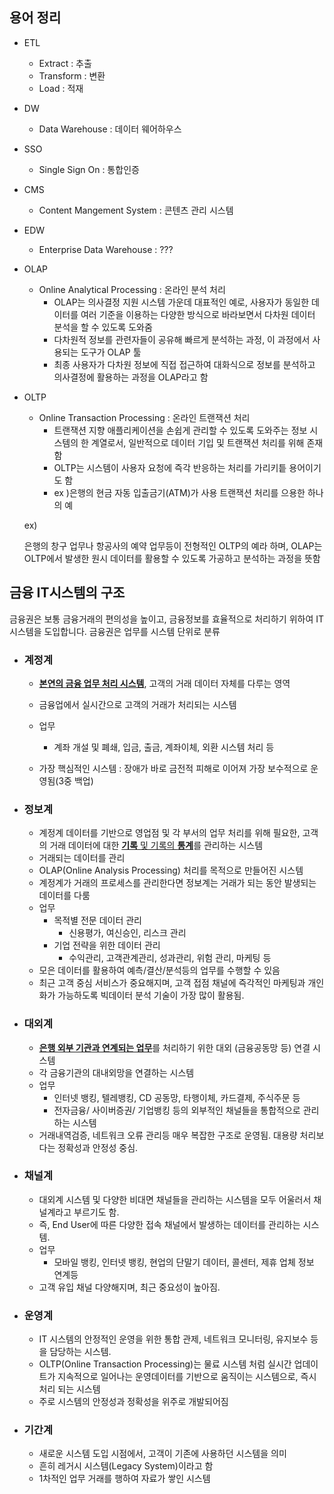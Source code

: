 ## 용어 정리

* ETL

  * Extract : 추출
  * Transform : 변환
  * Load : 적재

* DW

  * Data Warehouse : 데이터 웨어하우스

* SSO

  * Single Sign On : 통합인증

* CMS

  * Content Mangement System : 콘텐츠 관리 시스템

* EDW

  * Enterprise Data Warehouse : ???

* OLAP

  * Online Analytical Processing : 온라인 분석 처리
    * OLAP는 의사결정 지원 시스템 가운데 대표적인 예로, 사용자가 동일한 데이터를 여러 기준을 이용하는 다양한 방식으로 바라보면서 다차원 데이터 분석을 할 수 있도록 도와줌
    * 다차원적 정보를 관련자들이 공유해 빠르게 분석하는 과정, 이 과정에서 사용되는 도구가 OLAP 툴
    * 최종 사용자가 다차원 정보에 직접 접근하여 대화식으로 정보를 분석하고 의사결정에 활용하는 과정을 OLAP라고 함

* OLTP

  * Online Transaction Processing : 온라인 트랜잭션 처리
    * 트랜잭션 지향 애플리케이션을 손쉽게 관리할 수 있도록 도와주는 정보 시스템의 한 계열로서, 일반적으로 데이터 기입 및 트랜잭션 처리를 위해 존재함
    * OLTP는 시스템이 사용자 요청에 즉각 반응하는 처리를 가리키틑 용어이기도 함
    * ex )은행의 현금 자동 입출금기(ATM)가 사용 트랜잭션 처리를 으용한 하나의 예

  ex) 

  은행의 창구 업무나 항공사의 예약 업무등이 전형적인 OLTP의 예라 하며, OLAP는 OLTP에서 발생한 원시 데이터를 활용할 수 있도록 가공하고 분석하는 과정을 뜻함





## 금융 IT시스템의 구조

금융권은 보통 금융거래의 편의성을 높이고, 금융정보를 효율적으로 처리하기 위하여 IT 시스템을 도입합니다. 금융권은 업무를 시스템 단위로 분류

* ### 계정계

  * <u>**본연의 금융 업무 처리 시스템**</u>, 고객의 거래 데이터 자체를 다루는 영역
  * 금융업에서 실시간으로 고객의 거래가 처리되는 시스템
  * 업무
    * 계좌 개설 및 폐쇄, 입금, 출금, 계좌이체, 외환 시스템 처리 등

  * 가장 핵심적인 시스템 : 장애가 바로 금전적 피해로 이어져 가장 보수적으로 운영됨(3중 백업)

* ### 정보계

  * 계정계 데이터를 기반으로 영업점 및 각 부서의 업무 처리를 위해 필요한, 고객의 거래 데이터에 대한 <u>**기록** 및 기록의 **통계**</u>를 관리하는 시스템
  * 거래되는 데이터를 관리
  * OLAP(Online Analysis Processing) 처리를 목적으로 만들어진 시스템
  * 계정계가 거래의 프로세스를 관리한다면 정보계는 거래가 되는 동안 발생되는 데이터를 다룸
  * 업무
    * 목적별 전문 데이터 관리
      * 신용평가, 여신승인, 리스크 관리
    * 기업 전략을 위한 데이터 관리
      * 수익관리, 고객관계관리, 성과관리, 위험 관리, 마케팅 등
  * 모은 데이터를 활용하여 예측/결산/분석등의 업무를 수행할 수 있음
  * 최근 고객 중심 서비스가 중요해지며, 고객 접점 채널에 즉각적인 마케팅과 개인화가 가능하도록 빅데이터 분석 기술이 가장 많이 활용됨.

* ### 대외계

  * <u>**은행 외부 기관과 연계되는 업무**</u>를 처리하기 위한 대외 (금융공동망 등) 연결 시스템
  * 각 금융기관의 대내외망을 연결하는 시스템
  * 업무
    * 인터넷 뱅킹, 텔레뱅킹, CD 공동망, 타행이체, 카드결제, 주식주문 등
    * 전자금융/ 사이버증권/ 기업뱅킹 등의 외부적인 채널들을 통합적으로 관리하는 시스템
  * 거래내역검증, 네트워크 오류 관리등 매우 복잡한 구조로 운영됨. 대용량 처리보다는 정확성과 안정성 중심. 

* ### 채널계

  * 대외계 시스템 및 다양한 비대면 채널들을 관리하는 시스템을 모두 어울러서 채널계라고 부르기도 함.
  * 즉, End User에 따른 다양한 접속 채널에서 발생하는 데이터를 관리하는 시스템.
  * 업무
    * 모바일 뱅킹, 인터넷 뱅킹, 현업의 단말기 데이터, 콜센터, 제휴 업체 정보 연계등
  * 고객 유입 채널 다양해지며, 최근 중요성이 높아짐.

* ### 운영계

  * IT 시스템의 안정적인 운영을 위한 통합 관제, 네트워크 모니터링, 유지보수 등을 담당하는 시스템.
  * OLTP(Online Transaction Processing)는 물료 시스템 처럼 실시간 업데이트가 지속적으로 일어나는 운영데이터를 기반으로 움직이는 시스템으로, 즉시 처리 되는 시스템
  * 주로 시스템의 안정성과 정확성을 위주로 개발되어짐

* ### 기간계

  * 새로운 시스템 도입 시점에서, 고객이 기존에 사용하던 시스템을 의미
  * 흔히 레거시 시스템(Legacy System)이라고 함
  * 1차적인 업무 거래를 행하여 자료가 쌓인 시스템

